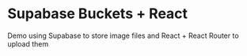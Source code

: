 # Supabase Buckets + React

Demo using Supabase to store image files and React + React Router to upload them